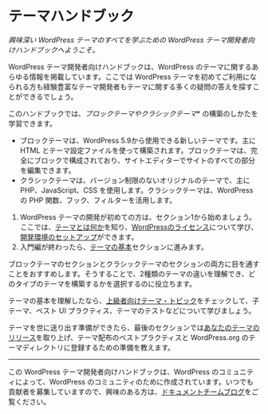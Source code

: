 <!--
# Theme Handbook
-->
# テーマハンドブック

<!--
*Welcome to the WordPress Theme Developer Handbook, your resource for learning all about the exciting world of WordPress themes.*
-->
*興味深い WordPress テーマのすべてを学ぶための WordPress テーマ開発者向けハンドブックへようこそ。*

<!--
The Theme Developer Handbook is a repository for all things WordPress themes. Whether you’re new to WordPress themes, or you’re an experienced theme developer, you should be able to find the answer to many of your theme-related questions right here.
-->
WordPress テーマ開発者向けハンドブックは、WordPress のテーマに関するあらゆる情報を掲載しています。ここでは WordPress テーマを初めてご利用になられる方も経験豊富なテーマ開発者もテーマに関する多くの疑問の答えを探すことができるでしょう。

<!-- 
In this handbook, you can learn how to build **block themes or classic themes.**
 -->
このハンドブックでは、*ブロックテーマやクラシックテーマ** の構築のしかたを学習できます。

<!-- 
*   A block theme is a new theme that you can use from WordPress version 5.9. It is built mainly using HTML and a theme configuration file. The block theme is composed entirely of blocks, allowing you to edit all parts of your site in the Site Editor.
*   A classic theme is the original theme, without version limitations, that primarily uses PHP, JavaScript and CSS. Classic themes take advantage of WordPress PHP functions, hooks and filters.
 -->
*   ブロックテーマは、WordPress 5.9から使用できる新しいテーマです。主に HTML とテーマ設定ファイルを使って構築されます。ブロックテーマは、完全にブロックで構成されており、サイトエディターでサイトのすべての部分を編集できます。
*   クラシックテーマは、バージョン制限のないオリジナルのテーマで、主に PHP、JavaScript、CSS を使用します。クラシックテーマは、WordPress の PHP 関数、フック、フィルターを活用します。

<!-- 
1.  If you’re new to developing WordPress themes, start with section 1, where you can [find out what a theme is](https://developer.wordpress.org/theme/getting-started/what-is-a-theme/), learn about [WordPress’ license](https://developer.wordpress.org/theme/getting-started/wordpress-licensing-the-gpl/), and [set up your development environment](https://developer.wordpress.org/theme/getting-started/setting-up-a-development-environment/).
2.  Once you’re through the introduction, continue with the [Theme Basics](https://developer.wordpress.org/theme/basics/) section.
 -->
1.  WordPress テーマの開発が初めての方は、セクション1から始めましょう。ここでは、[テーマとは何か](https://developer.wordpress.org/theme/getting-started/what-is-a-theme/)を知り、[WordPressのライセンス](https://developer.wordpress.org/theme/getting-started/wordpress-licensing-the-gpl/)について学び、[開発環境のセットアップ](https://developer.wordpress.org/theme/getting-started/setting-up-a-development-environment/)ができます。
2.  入門編が終わったら、[テーマの基本](https://developer.wordpress.org/theme/basics/)セクションに進みます。

<!-- 
It is recommended to read through both the block theme section and the classic theme sections. This will give you an understanding of the differences between the two types of themes, and help you choose what type of theme to build.
 -->
ブロックテーマのセクションとクラシックテーマのセクションの両方に目を通すことをおすすめします。そうすることで、2種類のテーマの違いを理解でき、どのタイプのテーマを構築するかを選択するのに役立ちます。

<!-- 
If you’ve got to grips with the basics of themes, check out the [Advanced Theme Topics](https://developer.wordpress.org/theme/advanced-topics/) to learn about child themes, best UI practices, theme testing and more.
 -->
テーマの基本を理解したなら、[上級者向けテーマ・トピック](https://developer.wordpress.org/theme/advanced-topics/)をチェックして、子テーマ、ベスト UI プラクティス、テーマのテストなどについて学びましょう。

<!-- 
Once you’ve got your theme ready for the world, the final section will cover [releasing your theme](https://developer.wordpress.org/themes/releasing-your-theme/), teaching you some best practices for theme distribution, and for getting it ready for the WordPress.org theme directory.
 -->
テーマを世に送り出す準備ができたら、最後のセクションでは[あなたのテーマのリリース](https://developer.wordpress.org/themes/releasing-your-theme/)を取り上げ、テーマ配布のベストプラクティスと WordPress.org のテーマディレクトリに登録するための準備を教えます。

* * *

<!--
The WordPress Theme Developer Handbook is created by the WordPress community, for the WordPress community. We are always looking for more contributors; if you’re interested stop by the [docs team blog](https://make.wordpress.org/docs) to find out more about getting involved.
-->
この WordPress テーマ開発者向けハンドブックは、WordPress のコミュニティによって、WordPress のコミュニティのために作成されています。いつでも貢献者を募集していますので、興味のある方は、[ドキュメントチームブログ](https://make.wordpress.org/docs)をご覧ください。